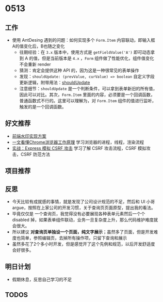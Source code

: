 # 0513


## 工作

- 使用 AntDesing 遇到的问题：如何实现多个 `Form.Item` 内容联动，即输入框A的值变化后，B也随之变化
  - 往期经验：在 `3.x` 版本中，使用方式是 `getFieldValue('A')` 即可动态拿到 A 的值，但是当前版本是 `4.x` ，`Form` 组件做了性能优化，组件值变化不会重新 render
  - 猜测：肯定会提供这种 API 的，因为这是一种很常见的表单操作
  - 发现：`shouldUpdate: (prevValue, curValue) => boolean` 自定义字段更新逻辑，附带用法：[shouldUpdate](https://ant.design/components/form-cn/#shouldUpdate)
  - 注意细节：`shouldUpdate` 是一个判断条件，可以拿到表单新旧的所有值，因此可以对比。其次，`Form.Item` 里面的内容，必须要是一个回调函数，普通函数式不行的。这里可以理解为，对 `Form.Item` 组件的值进行监听，触发的是一个回调函数。

## 好文推荐

- [前端水印实现方案](https://mp.weixin.qq.com/s/7NxQMtolD3UL5qDBsDkIWw)
- [一文看懂Chrome浏览器工作原理](https://mp.weixin.qq.com/s/SXIVJ3br8dTLu_CZgNy_8A) 学习浏览器的进程，线程，渲染流程
- [实战：Express 模拟 CSRF 攻击](https://mp.weixin.qq.com/s/FMUA4qnQigI7Eo_PrUg0Sw) 学习了解 CSRF 攻击流程，CSRF 模拟攻击，CSRF 防范方法

## 项目推荐


## 反思

- 今天比较有成就感的事情，就是发现了公司设计规范的不足，然后和 UI 小哥 argue，按照在上家公司的开发习惯，关于查询页页面原型，提出我的看法。
- 毕竟仅仅是 一个查询页，我觉得没有必要展现各种表单元素然后一个个 disabled 掉，如果表单组件联动，业务一旦复杂度上升，那么代码维护难度就会很大。
- 所以建议 **对查询页单独设一个页面，纯文字展示**；虽然多了页面，但是开发难度也简单，参照编辑页，去掉所有操作项，只留下查询和展示
- 虽然多花了2个多小时开发，但是感觉开了这个先例和规范，以后开发舒适度会好很多。

## 明日计划

- 假期休息，反思自己学习的不足


## TODOS

